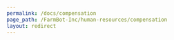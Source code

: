 ```yaml
---
permalink: /docs/compensation
page_path: /FarmBot-Inc/human-resources/compensation
layout: redirect
---
```

